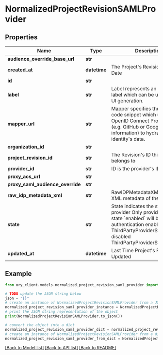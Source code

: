 # NormalizedProjectRevisionSAMLProvider


## Properties

Name | Type | Description | Notes
------------ | ------------- | ------------- | -------------
**audience_override_base_url** | **str** |  | [optional] 
**created_at** | **datetime** | The Project&#39;s Revision Creation Date | [optional] [readonly] 
**id** | **str** |  | [optional] 
**label** | **str** | Label represents an optional label which can be used in the UI generation. | [optional] 
**mapper_url** | **str** | Mapper specifies the JSONNet code snippet which uses the OpenID Connect Provider&#39;s data (e.g. GitHub or Google profile information) to hydrate the identity&#39;s data. | [optional] 
**organization_id** | **str** |  | [optional] 
**project_revision_id** | **str** | The Revision&#39;s ID this schema belongs to | [optional] 
**provider_id** | **str** | ID is the provider&#39;s ID | [optional] 
**proxy_acs_url** | **str** |  | [optional] 
**proxy_saml_audience_override** | **str** |  | [optional] 
**raw_idp_metadata_xml** | **str** | RawIDPMetadataXML is the raw XML metadata of the IDP. | [optional] 
**state** | **str** | State indicates the state of the provider  Only providers with state &#x60;enabled&#x60; will be used for authentication enabled ThirdPartyProviderStateEnabled disabled ThirdPartyProviderStateDisabled | [optional] 
**updated_at** | **datetime** | Last Time Project&#39;s Revision was Updated | [optional] [readonly] 

## Example

```python
from ory_client.models.normalized_project_revision_saml_provider import NormalizedProjectRevisionSAMLProvider

# TODO update the JSON string below
json = "{}"
# create an instance of NormalizedProjectRevisionSAMLProvider from a JSON string
normalized_project_revision_saml_provider_instance = NormalizedProjectRevisionSAMLProvider.from_json(json)
# print the JSON string representation of the object
print(NormalizedProjectRevisionSAMLProvider.to_json())

# convert the object into a dict
normalized_project_revision_saml_provider_dict = normalized_project_revision_saml_provider_instance.to_dict()
# create an instance of NormalizedProjectRevisionSAMLProvider from a dict
normalized_project_revision_saml_provider_from_dict = NormalizedProjectRevisionSAMLProvider.from_dict(normalized_project_revision_saml_provider_dict)
```
[[Back to Model list]](../README.md#documentation-for-models) [[Back to API list]](../README.md#documentation-for-api-endpoints) [[Back to README]](../README.md)


